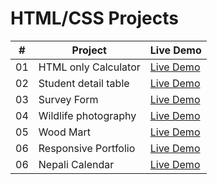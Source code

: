 # HTML/CSS Projects

|  #  | Project              | Live Demo                                                                         |
| :-: | -------------------- | --------------------------------------------------------------------------------- |
| 01  | HTML only Calculator | [Live Demo](https://madanbajgai.github.io/HTML-CSS-projects/HTMLonlyCalculator/)  |
| 02  | Student detail table | [Live Demo](https://madanbajgai.github.io/HTML-CSS-projects/Student%20Detail/)    |
| 03  | Survey Form          | [Live Demo](https://madanbajgai.github.io/HTML-CSS-projects/Survey/)              |
| 04  | Wildlife photography | [Live Demo](https://madanbajgai.github.io/HTML-CSS-projects/Wildlifephotogarphy/) |
| 05  | Wood Mart            | [Live Demo](https://madanbajgai.github.io/HTML-CSS-projects/Woodmart/)            |
| 06  | Responsive Portfolio | [Live Demo](https://madanbajgai.github.io/HTML-CSS-projects/ResponsivePortfolio/) |
| 06  | Nepali Calendar      | [Live Demo](https://madanbajgai.github.io/HTML-CSS-projects/NepaliCalendar/)      |
